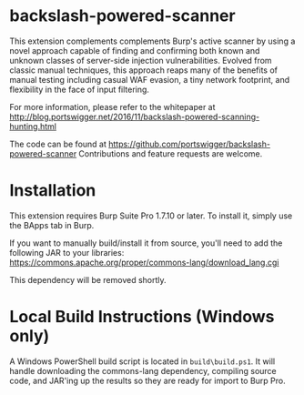 # backslash-powered-scanner
This extension complements complements Burp's active scanner by using a novel approach capable of finding and confirming both known and unknown classes of server-side injection vulnerabilities. Evolved from classic manual techniques, this approach reaps many of the benefits of manual testing including casual WAF evasion, a tiny network footprint, and flexibility in the face of input filtering.

For more information, please refer to the whitepaper at http://blog.portswigger.net/2016/11/backslash-powered-scanning-hunting.html

The code can be found at https://github.com/portswigger/backslash-powered-scanner Contributions and feature requests are welcome.

# Installation
This extension requires Burp Suite Pro 1.7.10 or later. To install it, simply use the BApps tab in Burp.

If you want to manually build/install it from source, you'll need to add the following JAR to your libraries: https://commons.apache.org/proper/commons-lang/download_lang.cgi

This dependency will be removed shortly.

# Local Build Instructions (Windows only)
A Windows PowerShell build script is located in `build\build.ps1`. It will handle downloading the commons-lang dependency, compiling source code, and JAR'ing up the results so they are ready for import to Burp Pro.
